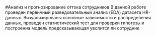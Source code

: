 #Анализ и прогнозирование оттока сотрудников
В данной работе проведен первичный разведовательный анализ (EDA) датасета HR-данных. Визуализированы основные зависимости и распределения данных, проведен статистический тест для проверки гипотезы и построенна модель предсказывающая уволится ли сотрудник.  
